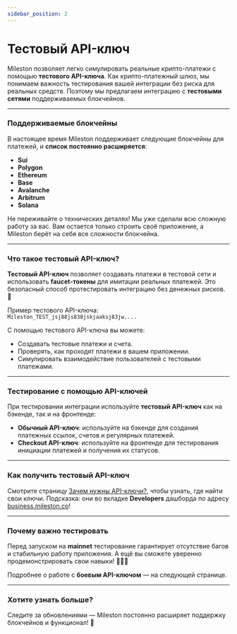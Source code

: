 ```yaml
---
sidebar_position: 2
---
```


# Тестовый API-ключ

Mileston позволяет легко симулировать реальные крипто-платежи с помощью **тестового API-ключа**. Как крипто-платежный шлюз, мы понимаем важность тестирования вашей интеграции без риска для реальных средств. Поэтому мы предлагаем интеграцию с **тестовыми сетями** поддерживаемых блокчейнов.

---

### Поддерживаемые блокчейны

В настоящее время Mileston поддерживает следующие блокчейны для платежей, и **список постоянно расширяется**:

- **Sui**
- **Polygon**
- **Ethereum**
- **Base**
- **Avalanche**
- **Arbitrum**
- **Solana**

Не переживайте о технических деталях! Мы уже сделали всю сложную работу за вас. Вам остается только строить своё приложение, а Mileston берёт на себя все сложности блокчейна.

---

### Что такое тестовый API-ключ?

**Тестовый API-ключ** позволяет создавать платежи в тестовой сети и использовать **faucet-токены** для имитации реальных платежей. Это безопасный способ протестировать интеграцию без денежных рисков. 🎉

Пример тестового API-ключа:  
`Mileston_TEST_jsj88js838jskjaaksj83jw....`

С помощью тестового API-ключа вы можете:

- Создавать тестовые платежи и счета.
- Проверять, как проходят платежи в вашем приложении.
- Симулировать взаимодействие пользователей с тестовыми платежами.

---

### Тестирование с помощью API-ключей

При тестировании интеграции используйте **тестовый API-ключ** как на бэкенде, так и на фронтенде:

- **Обычный API-ключ**: используйте на бэкенде для создания платежных ссылок, счетов и регулярных платежей.
- **Checkout API-ключ**: используйте на фронтенде для тестирования инициации платежей и получения их статусов.

---

### Как получить тестовый API-ключ

Смотрите страницу [Зачем нужны API-ключи?](./why-api-key), чтобы узнать, где найти свои ключи. Подсказка: они во вкладке **Developers** дашборда по адресу [business.mileston.co](https://business.mileston.co)!

---

### Почему важно тестировать

Перед запуском на **mainnet** тестирование гарантирует отсутствие багов и стабильную работу приложения. А ещё вы сможете уверенно продемонстрировать свои навыки! 🧑‍💻✨

Подробнее о работе с **боевым API-ключом** — на следующей странице.

---

### Хотите узнать больше?

Следите за обновлениями — Mileston постоянно расширяет поддержку блокчейнов и функционал! 🚀

